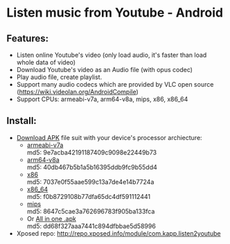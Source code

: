 # Listen music from Youtube - Android
## Features:

  - Listen online Youtube's video (only load audio, it's faster than load whole data of video)
  - Download Youtube's video as an Audio file (with opus codec)
  - Play audio file, create playlist.
  - Support many audio codecs which are provided by VLC open source (https://wiki.videolan.org/AndroidCompile)
  - Support CPUs: armeabi-v7a, arm64-v8a, mips, x86, x86_64

## Install:
  - [Download APK](https://drive.google.com/folderview?id=0B1-d3Xs9yeFHVnJlSFRITnlkZ2s&usp=sharing) file suit with your device's processor archiecture:
      - [armeabi-v7a](https://drive.google.com/file/d/0B1-d3Xs9yeFHMkRzV3Fxc3ZIQ0U/view?usp=sharing)  
      md5: 9e7acba42191187409c9098e22449b73
      - [arm64-v8a](https://drive.google.com/file/d/0B1-d3Xs9yeFHWncxNUhQbk00dVU/view?usp=sharing)  
      md5: 40db467b5b1a5b16395ddb9fc9b55dd4
      - [x86](https://drive.google.com/file/d/0B1-d3Xs9yeFHX0VlMHROR3lSUFE/view?usp=sharing)  
      md5: 7037e0f55aae599c13a7de4e14b7724a
      - [x86_64](https://drive.google.com/file/d/0B1-d3Xs9yeFHR19IcDJKZ1JacFE/view?usp=sharing)  
      md5: f0b8729108b77dfa65dc4df591112441
      - [mips](https://drive.google.com/file/d/0B1-d3Xs9yeFHR3RjdHJ2aTAtdWM/view?usp=sharing)  
      md5: 8647c5cae3a762696783f905ba133fca
      - Or [All in one .apk](https://drive.google.com/file/d/0B1-d3Xs9yeFHSDNMNXdZUERCbjg/view?usp=sharing)  
      md5: dd68f327aaa7441c894dfbbae5d58996
  - Xposed repo: http://repo.xposed.info/module/com.kapp.listen2youtube
